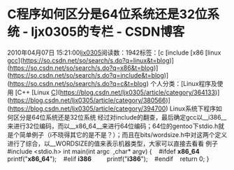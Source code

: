 # C程序如何区分是64位系统还是32位系统 - ljx0305的专栏 - CSDN博客
2010年04月07日 15:21:00[ljx0305](https://me.csdn.net/ljx0305)阅读数：1942标签：[c																[include																[x86																[linux																[gcc](https://so.csdn.net/so/search/s.do?q=gcc&t=blog)](https://so.csdn.net/so/search/s.do?q=linux&t=blog)](https://so.csdn.net/so/search/s.do?q=x86&t=blog)](https://so.csdn.net/so/search/s.do?q=include&t=blog)](https://so.csdn.net/so/search/s.do?q=c&t=blog)
个人分类：[Linux程序及使用																[C++																[Linux																[C](https://blog.csdn.net/ljx0305/article/category/394717)](https://blog.csdn.net/ljx0305/article/category/364133)](https://blog.csdn.net/ljx0305/article/category/380566)](https://blog.csdn.net/ljx0305/article/category/394700)
Linux系统下程序如何区分是64位系统还是32位系统
经过对include的翻查，最后确定gcc以__i386__来进行32位编码，而以__x86_64__来进行64位编码；64位的gentoo下stdio.h就是个简单例子（i不晓得其它的是不是？）；而且在bits/wordsize.h中对这两个定义进行了综合，以__WORDSIZE的值来表示机器类型，大家可以直接去看看
例子
#include <stdio.h>
int main(int argc  ,char* argv)
{
   #ifdef __x86_64__
        printf("__x86_64__");
   #elif __i386__
        printf("__i386__");
   #endif
   return 0;
}
